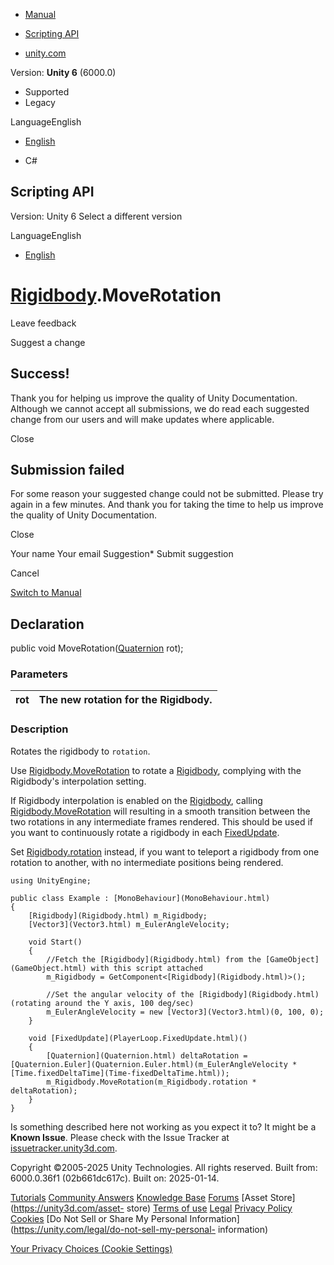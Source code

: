 [ ]()

  * [Manual](../Manual/index.html)
  * [Scripting API](../ScriptReference/index.html)

  * [unity.com](https://unity.com/)

Version: **Unity 6** (6000.0)

  * Supported
  * Legacy

LanguageEnglish

  * [English]()

  * C#

[ ](https://docs.unity3d.com)

## Scripting API

Version: Unity 6 Select a different version

LanguageEnglish

  * [English]()

#  [Rigidbody](Rigidbody.html).MoveRotation

Leave feedback

Suggest a change

## Success!

Thank you for helping us improve the quality of Unity Documentation. Although
we cannot accept all submissions, we do read each suggested change from our
users and will make updates where applicable.

Close

## Submission failed

For some reason your suggested change could not be submitted. Please <a>try
again</a> in a few minutes. And thank you for taking the time to help us
improve the quality of Unity Documentation.

Close

Your name Your email Suggestion* Submit suggestion

Cancel

[Switch to Manual](../Manual/class-Rigidbody.html "Go to Rigidbody Component
in the Manual")

## Declaration

public void MoveRotation([Quaternion](Quaternion.html) rot);

### Parameters

rot | The new rotation for the Rigidbody.  
---|---  
  
### Description

Rotates the rigidbody to `rotation`.

Use [Rigidbody.MoveRotation](Rigidbody.MoveRotation.html) to rotate a
[Rigidbody](Rigidbody.html), complying with the Rigidbody's interpolation
setting.  
  
If Rigidbody interpolation is enabled on the [Rigidbody](Rigidbody.html),
calling [Rigidbody.MoveRotation](Rigidbody.MoveRotation.html) will resulting
in a smooth transition between the two rotations in any intermediate frames
rendered. This should be used if you want to continuously rotate a rigidbody
in each [FixedUpdate](PlayerLoop.FixedUpdate.html).  
  
Set [Rigidbody.rotation](Rigidbody-rotation.html) instead, if you want to
teleport a rigidbody from one rotation to another, with no intermediate
positions being rendered.

    
    
    using UnityEngine;  
      
    public class Example : [MonoBehaviour](MonoBehaviour.html)
    {
        [Rigidbody](Rigidbody.html) m_Rigidbody;
        [Vector3](Vector3.html) m_EulerAngleVelocity;  
      
        void Start()
        {
            //Fetch the [Rigidbody](Rigidbody.html) from the [GameObject](GameObject.html) with this script attached
            m_Rigidbody = GetComponent<[Rigidbody](Rigidbody.html)>();  
      
            //Set the angular velocity of the [Rigidbody](Rigidbody.html) (rotating around the Y axis, 100 deg/sec)
            m_EulerAngleVelocity = new [Vector3](Vector3.html)(0, 100, 0);
        }  
      
        void [FixedUpdate](PlayerLoop.FixedUpdate.html)()
        {
            [Quaternion](Quaternion.html) deltaRotation = [Quaternion.Euler](Quaternion.Euler.html)(m_EulerAngleVelocity * [Time.fixedDeltaTime](Time-fixedDeltaTime.html));
            m_Rigidbody.MoveRotation(m_Rigidbody.rotation * deltaRotation);
        }
    }
    

Is something described here not working as you expect it to? It might be a
**Known Issue**. Please check with the Issue Tracker at
[issuetracker.unity3d.com](https://issuetracker.unity3d.com).

Copyright ©2005-2025 Unity Technologies. All rights reserved. Built from:
6000.0.36f1 (02b661dc617c). Built on: 2025-01-14.

[Tutorials](https://unity3d.com/learn) [Community
Answers](https://answers.unity3d.com) [Knowledge
Base](https://support.unity3d.com/hc/en-us)
[Forums](https://forum.unity3d.com) [Asset Store](https://unity3d.com/asset-
store) [Terms of use](https://docs.unity3d.com/Manual/TermsOfUse.html)
[Legal](https://unity.com/legal) [Privacy
Policy](https://unity.com/legal/privacy-policy)
[Cookies](https://unity.com/legal/cookie-policy) [Do Not Sell or Share My
Personal Information](https://unity.com/legal/do-not-sell-my-personal-
information)

[Your Privacy Choices (Cookie Settings)](javascript:void\(0\);)

